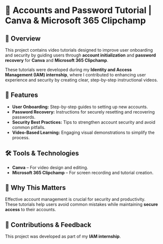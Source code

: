 # 📌 Accounts and Password Tutorial | Canva & Microsoft 365 Clipchamp  

## 🎯 Overview  
This project contains video tutorials designed to improve user onboarding and security by guiding users through **account initialization** and **password recovery** for **Canva** and **Microsoft 365 Clipchamp**.  

These tutorials were developed during my **Identity and Access Management (IAM) internship**, where I contributed to enhancing user experience and security by creating clear, step-by-step instructional videos.  

## 🚀 Features  
- **User Onboarding:** Step-by-step guides to setting up new accounts.  
- **Password Recovery:** Instructions for securely resetting and recovering passwords.  
- **Security Best Practices:** Tips to strengthen account security and avoid common pitfalls.  
- **Video-Based Learning:** Engaging visual demonstrations to simplify the process.  

## 🛠 Tools & Technologies  
- **Canva** – For video design and editing.  
- **Microsoft 365 Clipchamp** – For screen recording and tutorial creation.  


## 🔑 Why This Matters  
Effective account management is crucial for security and productivity. These tutorials help users avoid common mistakes while maintaining **secure access** to their accounts.  

## 📝 Contributions & Feedback  
This project was developed as part of my **IAM internship**.
